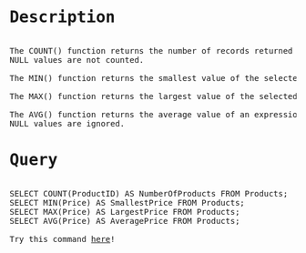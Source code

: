 <pre>
<h1>Description</h1>
The COUNT() function returns the number of records returned by a select query.
NULL values are not counted.

The MIN() function returns the smallest value of the selected column.

The MAX() function returns the largest value of the selected column.

The AVG() function returns the average value of an expression.
NULL values are ignored. 
<h1>Query</h1>
SELECT COUNT(ProductID) AS NumberOfProducts FROM Products;
SELECT MIN(Price) AS SmallestPrice FROM Products;
SELECT MAX(Price) AS LargestPrice FROM Products;
SELECT AVG(Price) AS AveragePrice FROM Products;

Try this command <a href="https://www.w3schools.com/sql/trysql.asp?filename=trysql_select_all">here</a>!
</pre>
